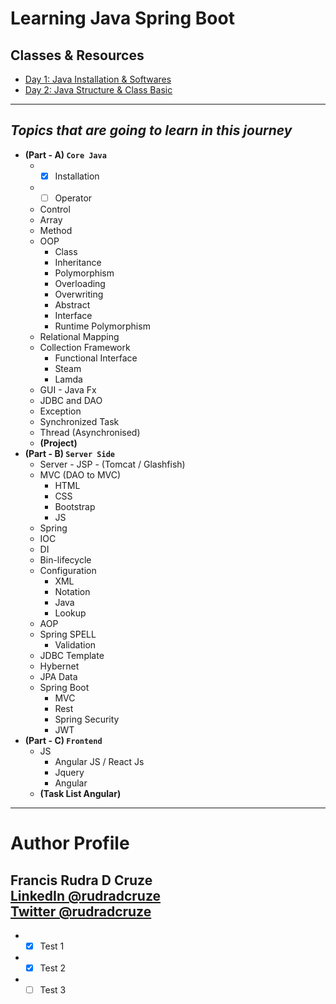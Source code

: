 # Learning Java Spring Boot

## Classes & Resources
* [Day 1: Java Installation & Softwares]('https://github.com/rudradcruze/learning-java-spring-boot/day-1-installation')
* [Day 2: Java Structure & Class Basic]('https://github.com/rudradcruze/learning-java-spring-boot/day-2-basic-class')

---

## _Topics that are going to learn in this journey_

* **(Part - A) `Core Java`** <br>
    * - [x] Installation
    * - [ ] Operator
    * Control
    * Array
    * Method
    * OOP
        * Class
        * Inheritance
        * Polymorphism
        * Overloading
        * Overwriting
        * Abstract
        * Interface
        * Runtime Polymorphism
    * Relational Mapping
    * Collection Framework
        * Functional Interface
        * Steam
        * Lamda
    * GUI - Java Fx
    * JDBC and DAO
    * Exception
    * Synchronized Task
    * Thread (Asynchronised)
    * **(Project)**
* **(Part - B) `Server Side`**
    * Server - JSP - (Tomcat / Glashfish)
    * MVC (DAO to MVC)
        * HTML
        * CSS
        * Bootstrap
        * JS
    * Spring
    * IOC
    * DI
    * Bin-lifecycle
    * Configuration
        * XML
        * Notation
        * Java
        * Lookup
    * AOP
    * Spring SPELL
        * Validation
    * JDBC Template
    * Hybernet
    * JPA Data
    * Spring Boot
        * MVC
        * Rest
        * Spring Security
        * JWT
* **(Part - C) `Frontend`**
    * JS
        * Angular JS / React Js
        * Jquery
        * Angular
	* **(Task List Angular)**
___
# Author Profile
Francis Rudra D Cruze <br>
[LinkedIn @rudradcruze]('https://www.linkedin.com/in/rudradcruze?') <br>
[Twitter @rudradcruze]('https://twitter.com/rudradcruze')
---

* - [x] Test 1
* - [x] Test 2
* - [ ] Test 3